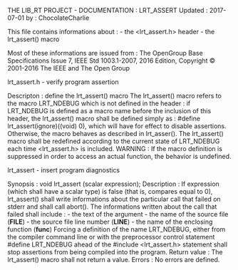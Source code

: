 THE LIB_RT PROJECT - DOCUMENTATION : LRT_ASSERT
Updated :	2017-07-01	by : ChocolateCharlie

This file contains informations about :
	- the <lrt_assert.h> header
	- the lrt_assert() macro

Most of these informations are issued from :	The OpenGroup Base Specifications Issue 7, IEEE Std 1003.1-2007, 2016 Edition,  Copyright © 2001-2016 The IEEE and The Open Group

lrt_assert.h - verify program assertion

Descripton : define the lrt_assert() macro
The lrt_assert() macro refers to the macro LRT_NDEBUG which is not defined in the header : if LRT_NDEBUG is defined as a macro name before the inclusion of this header, the lrt_assert() macro shall be defined simply as : #define lrt_assert(ignore)((void) 0), which will have for effect to disable assertions. Otherwise, the macro behaves as described in lrt_asser().
The lrt_assert() macro shall be redefined according to the current state of LRT_NDEBUG each time <lrt_assert.h> is included.
WARNING : If the macro definition is suppressed in order to access an actual function, the behavior is undefined.

lrt_assert - insert program diagnostics

Synopsis : void lrt_assert (scalar expression);
Description :
If expression (which shall have a scalar type) is false (that is, compares equal to 0), lrt_assert() shall write informations about the particular call that failed on stderr and shall call abort(). The informations written about the call that failed shall include :
	- the text of the argument
	- the name of the source file (__FILE__)
	- the source file line number (__LINE__)
	- the name of the enclosing function (__func__)
Forcing a definition of the name LRT_NDEBUG, either from the compiler command line or with the preprocessor control statement #define LRT_NDEBUG ahead of the #include <lrt_assert.h> statement shall stop assertions from being compiled into the program.
Return value : The lrt_assert() macro shall not return a value.
Errors : No errors are defined.

